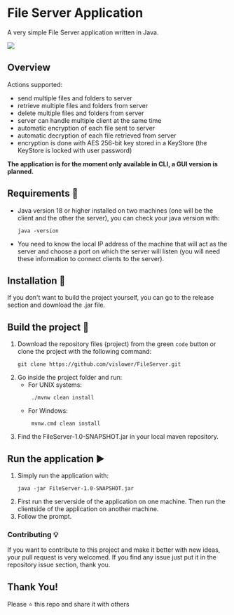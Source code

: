 # File Server Application

A very simple File Server application written in Java.

<a href="https://www.gnu.org/licenses/gpl-3.0" alt="License: GPLv3"><img src="https://img.shields.io/badge/License-GPL%20v3-blue.svg"></a>

## Overview
Actions supported:
* send multiple files and folders to server
* retrieve multiple files and folders from server
* delete multiple files and folders from server
* server can handle multiple client at the same time
* automatic encryption of each file sent to server
* automatic decryption of each file retrieved from server
* encryption is done with AES 256-bit key stored in a KeyStore (the KeyStore is locked with user password)

**The application is for the moment only available in CLI, a GUI version is planned.**

## Requirements :page_facing_up:
* Java version 18 or higher installed on two machines (one will be the client and the other the server), you can check your java version with:
    ```
    java -version
    ```
* You need to know the local IP address of the machine that will act as the server and choose a port on which the server will listen (you will need these information to connect clients to the server).

## Installation  🔌
If you don't want to build the project yourself, you can go to the release section and download the .jar file.
## Build the project 🔧
1. Download the repository files (project) from the green `code` button or clone the project with the following command:
    ```
    git clone https://github.com/vislower/FileServer.git
    ```
2. Go inside the project folder and run:
   * For UNIX systems:
     ```
      ./mvnw clean install
     ```
   * For Windows:
     ```
      mvnw.cmd clean install
     ```
3. Find the FileServer-1.0-SNAPSHOT.jar in your local maven repository.

## Run the application :arrow_forward:
1. Simply run the application with:
    ```
    java -jar FileServer-1.0-SNAPSHOT.jar
    ```
2. First run the serverside of the application on one machine. Then run the clientside of the application on another machine.
3. Follow the prompt.

### Contributing 💡
If you want to contribute to this project and make it better with new ideas, your pull request is very welcomed.
If you find any issue just put it in the repository issue section, thank you.

## Thank You!
Please ⭐️ this repo and share it with others
